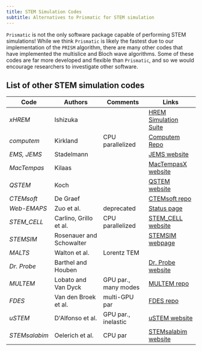 ```yaml
---
title: STEM Simulation Codes
subtitle: Alternatives to Prismatic for STEM simulation
---
```




`Prismatic` is not the only software package capable of performing STEM simulations!  While we think `Prismatic` is likely the fastest due to our implementation of the `PRISM` algorithm, there are many other codes that have implemented the multislice and Bloch wave algorithms. Some of these codes are far more developed and flexible than `Prismatic`, and so we would encourage researchers to investigate other software.



## List of other STEM simulation codes


| Code | Authors | Comments | Links |
|---|---|---|---|
| *xHREM* |  Ishizuka  |  |  [HREM Simulation Suite](https://www.hremresearch.com/Eng/simulation.html) |
| *computem*  | Kirkland | CPU parallelized | [Computem Repo](https://sourceforge.net/projects/computem/) |
| *EMS, JEMS* | Stadelmann |  | [JEMS website](http://www.jems-saas.ch/) |
|  *MacTempas* | Kilaas |  |  [MacTempasX website](http://www.totalresolution.com/) |
| *QSTEM*   | Koch |  | [QSTEM website](http://qstem.org/) |
| *CTEMsoft* |  De Graef  |  | [CTEMsoft repo](https://github.com/marcdegraef/CTEMsoft) |
| *Web-EMAPS*  | Zuo et al.   | deprecated | [Status page](http://uiucwebemaps.web.engr.illinois.edu/) |
| *STEM\_CELL*  |  Carlino, Grillo et al. | CPU parallelized |  [STEM\_CELL website](http://tem-s3.nano.cnr.it/?page_id=2) |
| *STEMSIM* |  Rosenauer and Schowalter |  |  [STEMSIM webpage](http://www.ifp.uni-bremen.de/electron-microscopy/software/stemsim/) |
| *MALTS*  | Walton et al.   | Lorentz TEM  |  |
| *Dr. Probe* |  Barthel and Houben | | [Dr. Probe website](http://www.er-c.org/barthel/drprobe/) |
| *MULTEM*  | Lobato and Van Dyck | GPU par., many modes | [MULTEM repo](https://github.com/Ivanlh20/MULTEM) |
| *FDES* | Van den Broek et al. | multi-GPU par |  [FDES repo](https://github.com/woutervandenbroek/FDES) |
| *uSTEM* |  D'Alfonso et al. | GPU par., inelastic | [uSTEM website](http://tcmp.ph.unimelb.edu.au/mustem/muSTEM.html) |
|  *STEMsalabim*  | Oelerich et al. | CPU par | [STEMsalabim website](http://www.online.uni-marburg.de/stemsalabim/) |

